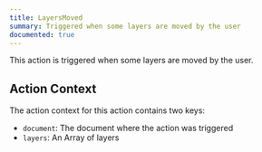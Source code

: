```yaml
---
title: LayersMoved
summary: Triggered when some layers are moved by the user
documented: true
---
```


This action is triggered when some layers are moved by the user.

## Action Context

The action context for this action contains two keys:

- `document`: The document where the action was triggered
- `layers`: An Array of layers